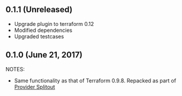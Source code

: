 ## 0.1.1 (Unreleased)
- Upgrade plugin to terraform 0.12
- Modified dependencies
- Upgraded testcases

## 0.1.0 (June 21, 2017)

NOTES:

* Same functionality as that of Terraform 0.9.8. Repacked as part of [Provider Splitout](https://www.hashicorp.com/blog/upcoming-provider-changes-in-terraform-0-10/)
